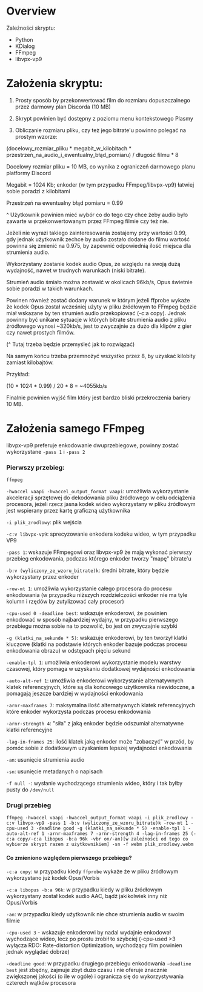 # Overview

Zależności skryptu:
- Python
- KDialog
- FFmpeg
- libvpx-vp9

# Założenia skryptu:

1. Prosty sposób by przekonwertować film do rozmiaru dopuszczalnego przez darmowy plan Discorda (10 MB)

2. Skrypt powinien być dostępny z poziomu menu kontekstowego Plasmy

3. Obliczanie rozmiaru pliku, czy też jego bitrate'u powinno polegać na prostym wzorze:

(docelowy_rozmiar_pliku * megabit_w_kilobitach * przestrzeń_na_audio_i_ewentualny_błąd_pomiaru) / długość filmu * 8

Docelowy rozmiar pliku = 10 MB, co wynika z ograniczeń darmowego planu platformy Discord

Megabit = 1024 Kb; enkoder (w tym przypadku FFmpeg/libvpx-vp9) łatwiej sobie poradzi z kilobitami

Przestrzeń na ewentualny błąd pomiaru = 0.99

^ Użytkownik powinien mieć wybór co do tego czy chce żeby audio było zawarte w przekonwertowanym przez FFmpeg filmie czy też nie.

Jeżeli nie wyrazi takiego zainteresowania zostajemy przy wartości 0.99, gdy jednak użytkownik zechce by audio zostało dodane do filmu wartość powinna się zmienić na 0.975, by zapewnić odpowiednią ilość miejsca dla strumienia audio.

Wykorzystany zostanie kodek audio Opus, ze względu na swoją dużą wydajność, nawet w trudnych warunkach (niski bitrate).

Strumień audio śmiało można zostawić w okolicach 96kb/s, Opus świetnie sobie poradzi w takich warunkach.

Powinen również zostać dodany warunek w którym jeżeli ffprobe wykaże że kodek Opus został wcześniej użyty w pliku źródłowym to FFmpeg będzie miał wskazane by ten strumień audio przekopiować (-c:a copy). Jednak powinny być unikane sytuacje w których bitrate strumienia audio z pliku źródłowego wynosi ~320kb/s, jest to zwyczajnie za dużo dla klipów z gier czy nawet prostych filmów. 

(^ Tutaj trzeba będzie przemyśleć jak to rozwiązać)

Na samym końcu trzeba przemnożyć wszystko przez 8, by uzyskać kilobity zamiast kilobajtów. 

Przykład:

(10 * 1024 * 0.99) / 20 * 8 = ~4055kb/s

Finalnie powinien wyjść film który jest bardzo bliski przekroczenia bariery 10 MB.

# Założenia samego FFmpeg

libvpx-vp9 preferuje enkodowanie dwuprzebiegowe, powinny zostać wykorzystane `-pass 1` i `-pass 2`

### Pierwszy przebieg:

`ffmpeg`

`-hwaccel vaapi -hwaccel_output_format vaapi`: umożliwia wykorzystanie akceleracji sprzętowej do dekodowania pliku źródłowego w celu odciążenia procesora, jeżeli rzecz jasna kodek wideo wykorzystany w pliku źródłowym jest wspierany przez kartę graficzną użytkownika

`-i plik_zrodlowy`: plik wejścia

`-c:v libvpx-vp9`: sprecyzowanie enkodera kodeku wideo, w tym przypadku VP9

`-pass 1`: wskazuje FFmpegowi oraz libvpx-vp9 że mają wykonać pierwszy przebieg enkodowania, podczas którego enkoder tworzy "mapę" bitrate'u

`-b:v (wyliczony_ze_wzoru_bitrate)k`: średni bitrate, który będzie wykorzystany przez enkoder

`-row-mt 1`: umożliwia wykorzystanie całego procesora do procesu enkodowania (w przypadku niższych rozdzielczości enkoder nie ma tyle kolumn i rzędów by zutylizować cały procesor)

`-cpu-used 0 -deadline best`: wskazuje enkoderowi, że powinien enkodować w sposób najbardziej wydajny, w przypadku pierwszego przebiegu można sobie na to pozwolić, bo jest on zwyczajnie szybki

`-g (klatki_na_sekunde * 5)`: wskazuje enkoderowi, by ten tworzył klatki kluczowe (klatki na podstawie których enkoder bazuje podczas procesu enkodowania obrazu) w odstępach pięciu sekund

`-enable-tpl 1`: umożliwia enkoderowi wykorzystanie modelu warstwy czasowej, który pomaga w uzyskaniu dodatkowej wydajności enkodowania

`-auto-alt-ref 1`: umożliwia enkoderowi wykorzystanie alternatywnych klatek referencyjnych, które są dla końcowego użytkownika niewidoczne, a pomagają jeszcze bardziej w wydajności enkodowania

`-arnr-maxframes 7`: maksymalna ilość alternatywnych klatek referencyjnych które enkoder wykorzysta podczas procesu enkodowania

`-arnr-strength 4`: "siła" z jaką enkoder będzie odszumiał alternatywne klatki referencyjne

`-lag-in-frames 25`: ilość klatek jaką enkoder może "zobaczyć" w przód, by pomóc sobie z dodatkowym uzyskaniem lepszej wydajności enkodowania

`-an`: usunięcie strumienia audio

`-sn`: usunięcie metadanych o napisach

`-f null -`: wysłanie wychodzącego strumienia wideo, który i tak byłby pusty do `/dev/null`

### Drugi przebieg

`ffmpeg -hwaccel vaapi -hwaccel_output_format vaapi -i plik_zrodlowy -c:v libvpx-vp9 -pass 1 -b:v (wyliczony_ze_wzoru_bitrate)k -row-mt 1 -cpu-used 3 -deadline good -g (klatki_na_sekunde * 5) -enable-tpl 1 -auto-alt-ref 1 -arnr-maxframes 7 -arnr-strength 4 -lag-in-frames 25 (-c:a copy/-c:a libopus -b:a 96k -vbr on/-an)[w zależności od tego co wybierze skrypt razem z użytkownikiem] -sn -f webm plik_zrodlowy.webm`

#### Co zmieniono względem pierwszego przebiegu?

`-c:a copy`: w przypadku kiedy `ffprobe` wykaże że w pliku źródłowym wykorzystano już kodek Opus/Vorbis

`-c:a libopus -b:a 96k`: w przypadku kiedy w pliku źródłowym wykorzystany został kodek audio AAC, bądź jakikolwiek inny niż Opus/Vorbis

`-an`: w przypadku kiedy użytkownik nie chce strumienia audio w swoim filmie

`-cpu-used 3` - wskazuje enkoderowi by nadal wydajnie enkodował wychodzące wideo, lecz po prostu zrobił to szybciej (-cpu-used >3 wyłącza RDO: Rate-distortion Optimization, wychodzący film powinien jednak wyglądać dobrze)

`-deadline good`:  w przypadku drugiego przebiegu enkodowania `-deadline best` jest zbędny, zajmuje zbyt dużo czasu i nie oferuje znacznie zwiększonej jakości (o ile w ogóle) i ogranicza się do wykorzystywania czterech wątków procesora